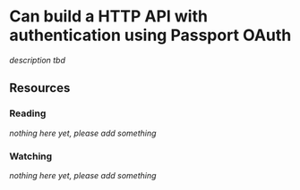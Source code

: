 # Can build a HTTP API with authentication using Passport OAuth

_description tbd_

## Resources

### Reading

_nothing here yet, please add something_

### Watching

_nothing here yet, please add something_
